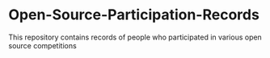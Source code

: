 # Open-Source-Participation-Records
This repository contains records of people who participated in various open source competitions
